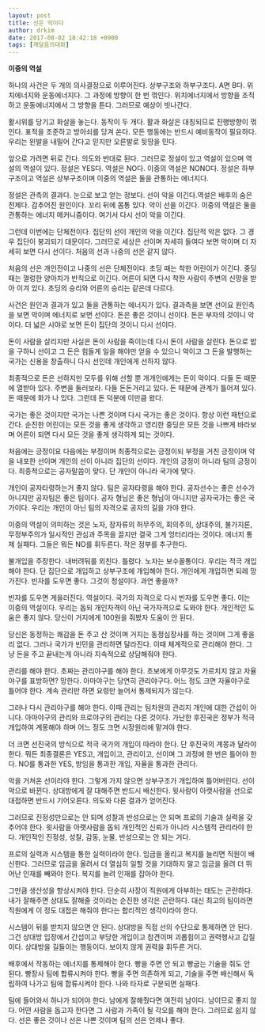 ```yaml
---
layout: post
title: 선은 악이다
author: drkim
date: 2017-08-02 18:42:18 +0900
tags: [깨달음의대화]
---
```

**이중의 역설**

  


하나의 사건은 두 개의 의사결정으로 이루어진다. 상부구조와 하부구조다. A면 B다. 위치에너지와 운동에너지다. 그 과정에 방향이 한 번 꺾인다. 위치에너지에서 방향을 조직하고 운동에너지에서 그 방향을 튼다. 그러므로 예상이 빗나간다.

  


활시위를 당기고 화살을 놓는다. 동작이 두 개다. 활과 화살은 대칭되므로 진행방향이 꺾인다. 표적을 조준하고 방아쇠를 당겨 쏜다. 모든 행동에는 반드시 예비동작이 필요하다. 우리는 왼발을 내밀어 간다고 믿지만 오른발로 뒷땅을 민다. 

  


앞으로 가려면 뒤로 간다. 의도와 반대로 된다. 그러므로 정설이 있고 역설이 있으며 역설의 역설이 있다. 정설은 YES다. 역설은 NO다. 이중의 역설은 NONO다. 정설은 하부구조이고 역설은 상부구조이며 이중의 역설은 둘을 관통하는 에너지다.

  


정설은 관측의 결과다. 눈으로 보고 얻는 정보다. 선이 악을 이긴다.역설은 배후의 숨은 전제다. 감추어진 원인이다. 꼬리 뒤에 몸통 있다. 악이 선을 이긴다. 이중의 역설은 둘을 관통하는 에너지 메커니즘이다. 여기서 다시 선이 악을 이긴다. 

  


그런데 이번에는 단체전이다. 집단의 선이 개인의 악을 이긴다. 집단적 악은 없다. 그 경우 집단이 붕괴되기 대문이다. 그러므로 세상은 선이며 자세히 들여다 보면 악이며 더 자세히 보면 다시 선이다. 처음의 선과 나중의 선은 같지 않다. 

  


처음의 선은 개인전이고 나중의 선은 단체전이다. 초딩 때는 착한 어린이가 이긴다. 중딩 때는 껄렁한 양아치가 반칙으로 이긴다. 어른이 되면 다시 착한 사람이 주변의 신망을 받아 이겨 있다. 초딩의 승리와 어른의 승리는 같은데 다르다.

  


사건은 원인과 결과가 있고 둘을 관통하는 에너지가 있다. 결과측을 보면 선이요 원인측을 보면 악이며 에너지로 보면 선이다. 돈은 좋은 것이니 선이다. 돈은 부자의 것이니 악이다. 더 넓은 시야로 보면 돈이 집단의 것이니 다시 선이다. 

  


돈이 사람을 살리지만 사실은 돈이 사람을 죽이는데 다시 돈이 사람을 살린다. 돈으로 밥을 구하니 선이고 그 돈은 힘들게 일을 해야만 얻을 수 있으니 악이고 그 돈을 발행하는 국가는 신용을 창출하니 다시 선인데 개인에게 선하지 않다.

  


최종적으로 돈은 선하지만 모두를 위해 선할 뿐 개개인에게는 돈이 악이다. 다들 돈 때문에 열받아 있다. 주변을 둘러보라. 다들 돈돈거리고 있다. 돈 때문에 관계가 틀어져 있다. 돈 때문에 화가 나 있다. 그런데 돈 덕분에 이만큼 왔다.

  


국가는 좋은 것이지만 국가는 나쁜 것이며 다시 국가는 좋은 것이다. 항상 이런 패턴으로 간다. 순진한 어린이는 모든 것을 좋게 생각하고 영리한 중딩은 모든 것을 나쁘게 바라보며 어른이 되면 다시 모든 것을 좋게 생각하게 되는 것이다.

  


처음에는 긍정이요 다음에는 부정이며 최종적으로는 긍정이되 부정을 거친 긍정이며 악을 내포한 선이며 개인의 선이 아니라 집단의 선이다. 개인의 긍정이 아니라 팀의 긍정이다. 최종적으로는 공자말씀이 맞다. 단 개인이 아니라 국가에 맞다.

  


개인이 공자타령하는거 좋지 않다. 팀은 공자타령을 해야 한다. 공자선수는 좋은 선수가 아니지만 공자팀은 좋은 팀이다. 공자 형님은 좋은 형님이 아니지만 공자국가는 좋은 국가이다. 우리는 개인이 아닌 팀의 자격으로 공자의 길을 가야 한다.

  


이중의 역설이 의미하는 것은 노자, 장자류의 허무주의, 회의주의, 상대주의, 불가지론, 무정부주의가 일시적인 관심과 주목을 끌지만 결국 그게 엉터리라는 것이다. 에너지 통제 실패다. 그들은 뭐든 NO를 휘두른다. 작은 정부를 추구한다.

  


불개입을 주장한다. 내버려둬를 외친다. 틀렸다. 노자는 보수꼴통이다. 우리는 적극 개입해야 한다. 단 집단으로 개입하고 상부구조에 개입해야 한다. 개인에게 개입하면 되레 망가진다. 빈자를 도우면 좋다. 그것이 정설이다. 과연 좋을까?

  


빈자를 도우면 게을러진다. 역설이다. 국가의 자격으로 다시 빈자를 도우면 좋다. 이는 이중의 역설이다. 우리는 돕되 개인자격이 아닌 국가자격으로 도와야 한다. 개인적인 도움은 좋지 않다. 당신이 거지에게 100원을 줘봤자 도움이 안 된다. 

  


당신은 동정하는 쾌감을 돈 주고 산 것이며 거지는 동정심장사를 하는 것이며 그게 좋을 리 없다. 그러나 국가가 빈민을 관리하면 달라진다. 이때 체계적으로 관리해야 한다. 그냥 돈을 주고 끝내는게 아니라 지속적으로 상담해줘야 한다. 

  


관리를 해야 한다. 초짜는 관리야구를 해야 한다. 초보에게 아무것도 가르치지 않고 자율야구를 표방하면? 망한다. 아마야구는 당연히 관리야구다. 어느 정도 크면 자율야구로 틀어야 한다. 계속 관리만 하면 요령만 늘어서 통제되지가 않는다. 

  


그러나 다시 관리야구를 해야 한다. 이때 관리는 팀차원의 관리지 개인에 대한 간섭이 아니다. 아마야구의 관리와 프로야구의 관리는 다른 것이다. 가난한 후진국은 정부가 적극 개입하여 계몽해야 하며 어느 정도 크면 시장원리에 맡겨야 한다. 

  


더 크면 선진국의 방식으로 적극 국가의 개입이 따라야 한다. 단 후진국의 계몽과 달라야 한다. 뭐든 최종결론은 YES고, 개입이고, 관리이고, 선이며 그 과정에 한 번은 틀어야 한다. NO를 통과한 YES, 방임을 통과한 개입, 자율을 통과한 관리다. 

  


악을 거쳐온 선이라야 한다. 그렇게 가지 않으면 상부구조가 개입하여 틀어버린다. 선이 악으로 바뀐다. 상대방에게 잘 대해주면 반드시 배신한다. 윗사람이 아랫사람을 선으로 대접하면 반드시 기어오른다. 의도와 다른 결과가 얻어진다.

  


그러므로 진정성만으로는 안 되며 성찰과 반성으로는 안 되며 프로의 기술과 실력을 갖추어야 한다. 윗사람을 아랫사람을 돕되 개인적인 신뢰가 아니라 시스템적 관리라야 한다. 개인적인 진정성, 성찰, 감동, 눈물, 반성으로는 안 되는 거다.

  


프로의 실력과 시스템을 통한 실력이라야 한다. 임금을 올리고 복지를 늘리면 직원이 배신한다. 그러므로 임금을 올려서 더 열심히 일할 것을 기대하지 말고 임금을 올려 더 뛰어난 인재를 빼와야 한다. 복지를 늘려 인재를 잡아야 한다. 

  


그만큼 생산성을 향상시켜야 한다. 단순히 사장이 직원에게 아부하는 태도는 곤란하다. 내가 잘해주면 상대도 잘해줄 것이라는 순진한 생각은 곤란하다. 대신 최고의 팀이라면 직원에게 이 정도 대접은 해줘야 한다는 합리적인 생각이라야 한다. 

  


시스템이 뒤를 받치지 않으면 안 된다. 상대방을 직접 선의 수단으로 통제하면 안 된다. 그건 상대방 입장에서 간섭이고 부당한 개입이고 참견이며 괴롭힘이고 권력행사고 갑질이다. 상대방을 길들이는 행동이다. 보이지 않게 권력을 휘두른 거다.

  


배후에서 작동하는 에너지를 통제해야 한다. 빵을 주면 안 되고 빵굽는 기술을 줘도 안 된다. 빵장사 팀에 합류시켜야 한다. 빵을 주면 의존하게 되고, 기술을 주면 배신해서 독립하여 나가고 팀에 합류시켜야 한다. 나와 타자로 구분되면 실패다. 

  


팀에 들어와서 하나가 되어야 한다. 남에게 잘해줬다면 여전히 남이다. 남이므로 좋지 않다. 어떤 사람을 돕고자 한다면 그 사람과 가족이 될 각오를 해야 한다. 그러므로 쉽지 않다. 선은 좋은 것이나 선은 나쁜 것이며 팀의 선은 언제나 좋다.